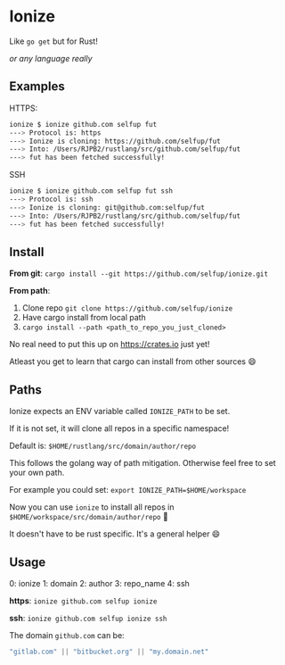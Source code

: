 # Ionize

Like `go get` but for Rust!

_or any language really_

## Examples

HTTPS:

```bash
ionize $ ionize github.com selfup fut
---> Protocol is: https
---> Ionize is cloning: https://github.com/selfup/fut
---> Into: /Users/RJPB2/rustlang/src/github.com/selfup/fut
---> fut has been fetched successfully!
```

SSH

```bash
ionize $ ionize github.com selfup fut ssh
---> Protocol is: ssh
---> Ionize is cloning: git@github.com:selfup/fut
---> Into: /Users/RJPB2/rustlang/src/github.com/selfup/fut
---> fut has been fetched successfully!
```

## Install

**From git**: `cargo install --git https://github.com/selfup/ionize.git`

**From path**:

1. Clone repo `git clone https://github.com/selfup/ionize`
2. Have cargo install from local path
3. `cargo install --path <path_to_repo_you_just_cloned>`

No real need to put this up on https://crates.io just yet!

Atleast you get to learn that cargo can install from other sources :smile:

## Paths

Ionize expects an ENV variable called `IONIZE_PATH` to be set.

If it is not set, it will clone all repos in a specific namespace!

Default is: `$HOME/rustlang/src/domain/author/repo`

This follows the golang way of path mitigation. Otherwise feel free to set your own path.

For example you could set: `export IONIZE_PATH=$HOME/workspace`

Now you can use `ionize` to install all repos in `$HOME/workspace/src/domain/author/repo` :tada:

It doesn't have to be rust specific. It's a general helper :smile:

## Usage

0: ionize 1: domain 2: author 3: repo_name 4: ssh

**https**: `ionize github.com selfup ionize`

**ssh**: `ionize github.com selfup ionize ssh`

The domain `github.com` can be:

```js
"gitlab.com" || "bitbucket.org" || "my.domain.net"
```
